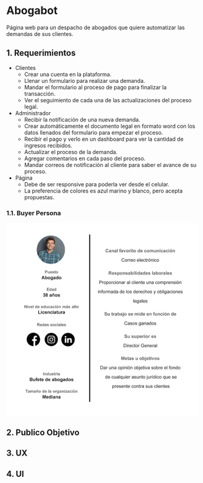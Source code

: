 # Abogabot
Página web para un despacho de abogados que quiere automatizar las demandas de sus clientes.
## 1. Requerimientos
- Clientes
	- Crear una cuenta en la plataforma.
	- Llenar un formulario para realizar una demanda.
	- Mandar el formulario al proceso de pago para finalizar la transacción.
	- Ver el seguimiento de cada una de las actualizaciones del proceso legal.
- Administrador
	- Recibir la notificación de una nueva demanda.
	- Crear automáticamente el documento legal en formato word con los datos llenados del formulario para empezar el proceso.
	- Recibir el pago y verlo en un dashboard para ver la cantidad de ingresos recibidos.
	- Actualizar el proceso de la demanda.
	- Agregar comentarios en cada paso del proceso.
	- Mandar correos de notificación al cliente para saber el avance de su proceso.
- Página
	- Debe de ser responsive para poderla ver desde el celular.
	- La preferencia de colores es azul marino y blanco, pero acepta propuestas.
### 1.1. Buyer Persona
![Buyer Persona](https://github.com/feli20/abogabot/blob/main/imagenes/buyer_persona.png)
## 2. Publico Objetivo
## 3. UX
## 4. UI
